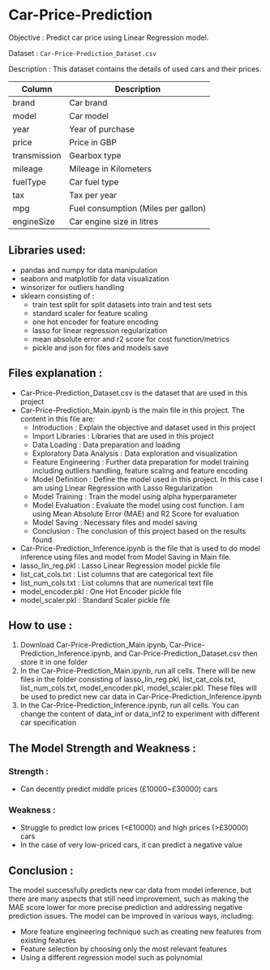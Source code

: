 # Car-Price-Prediction

Objective   : Predict car price using Linear Regression model.

Dataset : `Car-Price-Prediction_Dataset.csv`

Description : This dataset contains the details of used cars and their prices.

| Column | Description |
| --- | --- |
| brand | Car brand |
| model | Car model |
| year | Year of purchase |
| price | Price in GBP |
| transmission | Gearbox type |
| mileage | Mileage in Kilometers |
| fuelType | Car fuel type |
| tax | Tax per year |
| mpg | Fuel consumption (Miles per gallon) |
| engineSize | Car engine size in litres |

## Libraries used:

- pandas and numpy for data manipulation 
- seaborn and matplotlib for data visualization
- winsorizer for outliers handling
- sklearn consisting of :
  - train test split for split datasets into train and test sets
  - standard scaler for feature scaling
  - one hot encoder for feature encoding
  - lasso for linear regression regularization
  - mean absolute error and r2 score for cost function/metrics
  - pickle and json for files and models save

## Files explanation :

- Car-Price-Prediction_Dataset.csv is the dataset that are used in this project 
- Car-Price-Prediction_Main.ipynb is the main file in this project. The content in this file are:
  - Introduction : Explain the objective and dataset used in this project
  - Import Libraries : Libraries that are used in this project
  - Data Loading : Data preparation and loading
  - Exploratory Data Analysis : Data exploration and visualization
  - Feature Engineering : Further data preparation for model training including outliers handling, feature scaling and feature encoding
  - Model Definition : Define the model used in this project. In this case I am using Linear Regression with Lasso Regularization
  - Model Training : Train the model using alpha hyperparameter
  - Model Evaluation : Evaluate the model using cost function. I am using Mean Absolute Error (MAE) and R2 Score for evaluation
  - Model Saving : Necessary files and model saving
  - Conclusion : The conclusion of this project based on the results found
- Car-Price-Prediction_Inference.ipynb is the file that is used to do model inference using files and model from Model Saving in Main file.
- lasso_lin_reg.pkl : Lasso Linear Regression model pickle file
- list_cat_cols.txt : List columns that are categorical text file
- list_num_cols.txt : List columns that are numerical text file
- model_encoder.pkl : One Hot Encoder pickle file
- model_scaler.pkl  : Standard Scaler pickle file

## How to use :
1. Download Car-Price-Prediction_Main.ipynb, Car-Price-Prediction_Inference.ipynb, and Car-Price-Prediction_Dataset.csv then store it in one folder
2. In the Car-Price-Prediction_Main.ipynb, run all cells. There will be new files in the folder consisting of lasso_lin_reg.pkl, list_cat_cols.txt,
   list_num_cols.txt, model_encoder.pkl, model_scaler.pkl. These files will be used to predict new car data in Car-Price-Prediction_Inference.ipynb
3. In the Car-Price-Prediction_Inference.ipynb, run all cells. You can change the content of data_inf or data_inf2 to experiment with different
    car specification

## The Model Strength and Weakness :

### Strength : 
- Can decently predict middle prices (£10000~£30000) cars 

### Weakness :
- Struggle to predict low prices (<£10000) and high prices (>£30000) cars
- In the case of very low-priced cars, it can predict a negative value
 
## Conclusion :
The model successfully predicts new car data from model inference, but there are many aspects that still need improvement, such as making the MAE score lower for more precise prediction and addressing negative prediction issues. The model can be improved in various ways, including:
- More feature engineering technique such as creating new features from existing features
- Feature selection by choosing only the most relevant features 
- Using a different regression model such as polynomial


